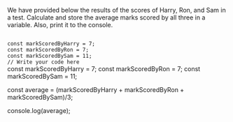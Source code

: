 We have provided below the results of the scores of Harry, Ron, and Sam in a test.
Calculate and store the average marks scored by all three in a variable.
Also, print it to the console.

<codeblock language="javascript" type="exercise" testMode="fixedInput">
<code>
const markScoredByHarry = 7;
const markScoredByRon = 7;
const markScoredBySam = 11;
// Write your code here
</code>
<solution>
const markScoredByHarry = 7;
const markScoredByRon = 7;
const markScoredBySam = 11;

const average = (markScoredByHarry + markScoredByRon + markScoredBySam)/3;

console.log(average);
</solution>
</codeblock>
